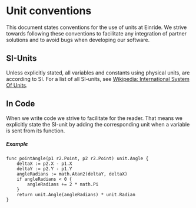 # Unit conventions

This document states conventions for the use of units at Einride. We
strive towards following these conventions to facilitate any integration
of partner solutions and to avoid bugs when developing our software.

## SI-Units

Unless explicitly stated, all variables and constants using physical
units, are according to SI. For a list of all SI-units, see
[Wikipedia: International System Of Units](https://en.wikipedia.org/wiki/International_System_of_Units).

## In Code

When we write code we strive to facilitate for the reader. That means we
explicitly state the SI-unit by adding the corresponding unit when a
variable is sent from its function.

##### Example

```
func pointAngle(p1 r2.Point, p2 r2.Point) unit.Angle {
	deltaX := p2.X - p1.X
	deltaY := p2.Y - p1.Y
	angleRadians := math.Atan2(deltaY, deltaX)
	if angleRadians < 0 {
		angleRadians += 2 * math.Pi
	}
	return unit.Angle(angleRadians) * unit.Radian
}
```
